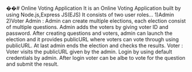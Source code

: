 ��#   O n l i n e   V o t i n g   A p p l i c a t i o n 
 
 
 
 I t   i s   a n   O n l i n e   V o t i n g   A p p l i c a t i o n   b u i l t   b y   u s i n g   N o d e . j s , E x p r e s s   J S ( E J S ) 
 
 
 
 I t   c o n s i s t s   o f   t w o   u s e r   r o l e s . . . 
 
 1 ) A d m i n 
 
 2 ) V o t e r 
 
 
 
 A d m i n   :   A d m i n   c a n   c r e a t e   m u l t i p l e   e l e c t i o n s ,   e a c h   e l e c t i o n   c o n s i s t   o f   m u l t i p l e   q u e s t i o n s . 
 
 A d m i n   a d d s   t h e   v o t e r s   b y   g i v i n g   v o t e r   I D   a n d   p a s s w o r d . 
 
 A f t e r   c r e a t i n g   q u e s t i o n s   a n d   v o t e r s ,   a d m i n   c a n   l a u n c h   t h e   e l e c t i o n   a n d   i t   p r o v i d e s   p u b l i c U R L   w h e r e   v o t e r s   c a n   v o t e   t h r o u g h 
 
 u s i n g   p u b l i c U R L . 
 
 A t   l a s t   a d m i n   e n d s   t h e   e l e c t i o n   a n d   c h e c k s   t h e   r e s u l t s . 
 
 
 
 V o t e r   :   V o t e r   v i s i t s   t h e   p u b l i c U R L   g i v e n   b y   t h e   a d m i n . 
 
 L o g i n   b y   u s i n g   d e f a u l t   c r e d e n t i a l s   b y   a d m i n . 
 
 A f t e r   l o g i n   v o t e r   c a n   b e   a l b e   t o   v o t e   f o r   t h e   q u e s t i o n   a n d   s u b m i t   t h e   r e s u l t . 
 
 
